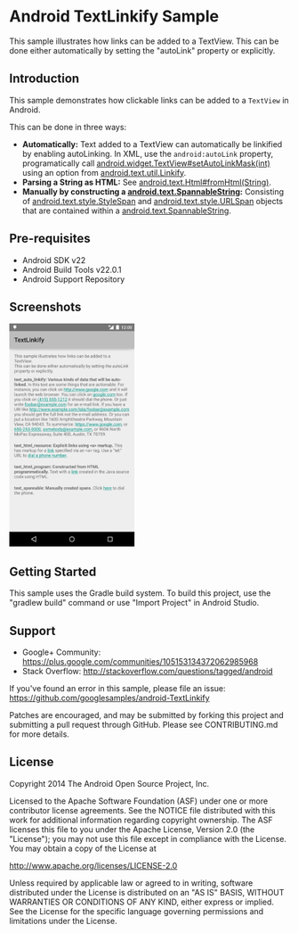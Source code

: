 
Android TextLinkify Sample
===================================

This sample illustrates how links can be added to a TextView. This can be done either
automatically by setting the "autoLink" property or explicitly.

Introduction
------------

This sample demonstrates how clickable links can be added to a `TextView` in Android.

This can be done in three ways:

- **Automatically:** Text added to a TextView can automatically be linkified by enabling
autoLinking. In XML, use the `android:autoLink` property, programatically call
[android.widget.TextView#setAutoLinkMask(int)][1] using an option from
[android.text.util.Linkify][2].
- **Parsing a String as HTML:** See [android.text.Html#fromHtml(String)][3].
- **Manually by constructing a [android.text.SpannableString][4]:** Consisting of
[android.text.style.StyleSpan][5] and [android.text.style.URLSpan][6] objects that
are contained within a [android.text.SpannableString][7].

[1]: http://developer.android.com/reference/android/widget/TextView.html#setAutoLinkMask(int)
[2]: http://developer.android.com/reference/android/text/util/Linkify.html
[3]: http://developer.android.com/reference/android/text/Html.html#fromHtml(java.lang.String)
[4]: http://developer.android.com/reference/android/text/SpannableString.html
[5]: http://developer.android.com/reference/android/text/style/StyleSpan.html
[6]: http://developer.android.com/reference/android/text/style/URLSpan.html
[7]: http://developer.android.com/reference/android/text/SpannableString.html

Pre-requisites
--------------

- Android SDK v22
- Android Build Tools v22.0.1
- Android Support Repository

Screenshots
-------------

<img src="screenshots/main.png" height="400" alt="Screenshot"/> 

Getting Started
---------------

This sample uses the Gradle build system. To build this project, use the
"gradlew build" command or use "Import Project" in Android Studio.

Support
-------

- Google+ Community: https://plus.google.com/communities/105153134372062985968
- Stack Overflow: http://stackoverflow.com/questions/tagged/android

If you've found an error in this sample, please file an issue:
https://github.com/googlesamples/android-TextLinkify

Patches are encouraged, and may be submitted by forking this project and
submitting a pull request through GitHub. Please see CONTRIBUTING.md for more details.

License
-------

Copyright 2014 The Android Open Source Project, Inc.

Licensed to the Apache Software Foundation (ASF) under one or more contributor
license agreements.  See the NOTICE file distributed with this work for
additional information regarding copyright ownership.  The ASF licenses this
file to you under the Apache License, Version 2.0 (the "License"); you may not
use this file except in compliance with the License.  You may obtain a copy of
the License at

http://www.apache.org/licenses/LICENSE-2.0

Unless required by applicable law or agreed to in writing, software
distributed under the License is distributed on an "AS IS" BASIS, WITHOUT
WARRANTIES OR CONDITIONS OF ANY KIND, either express or implied.  See the
License for the specific language governing permissions and limitations under
the License.
